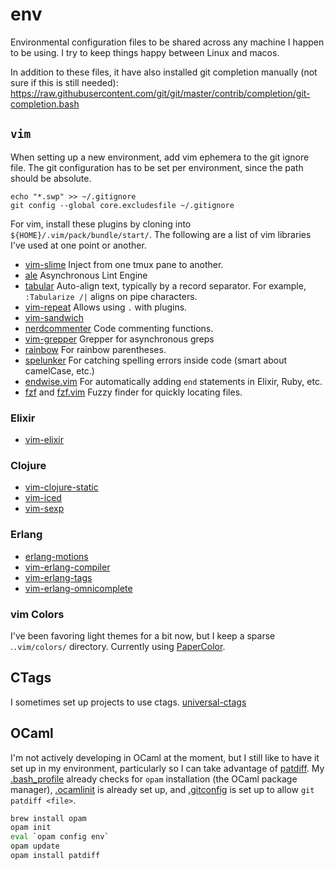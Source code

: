 # env

Environmental configuration files to be shared across any machine I happen to
be using. I try to keep things happy between Linux and macos.

In addition to these files, it have also installed git completion manually
(not sure if this is still needed):
https://raw.githubusercontent.com/git/git/master/contrib/completion/git-completion.bash


## `vim`

When setting up a new environment, add vim ephemera to the git ignore file.
The git configuration has to be set per environment, since the path should be
absolute.
```shell
echo "*.swp" >> ~/.gitignore
git config --global core.excludesfile ~/.gitignore
```

For vim, install these plugins by cloning into
`${HOME}/.vim/pack/bundle/start/`. The following are a list of vim libraries
I've used at one point or another.

* [vim-slime](https://github.com/jpalardy/vim-slime.git) Inject from one tmux
  pane to another.
* [ale](https://github.com/dense-analysis/ale) Asynchronous Lint Engine
* [tabular](https://github.com/godlygeek/tabular.git) Auto-align text,
  typically by a record separator. For example, `:Tabularize /|` aligns on
  pipe characters.
* [vim-repeat](https://github.com/tpope/vim-repeat.git) Allows using `.` with
  plugins.
* [vim-sandwich](https://github.com/machakann/vim-sandwich.git)
* [nerdcommenter](https://github.com/scrooloose/nerdcommenter.git) Code
  commenting functions.
* [vim-grepper](https://github.com/mhinz/vim-grepper.git) Grepper for
  asynchronous greps
* [rainbow](https://github.com/luochen1990/rainbow.git) For rainbow
  parentheses.
* [spelunker](https://github.com/kamykn/spelunker.vim.git) For catching
  spelling errors inside code (smart about camelCase, etc.)
* [endwise.vim](https://github.com/tpope/vim-endwise.git) For automatically
  adding `end` statements in Elixir, Ruby, etc.
* [fzf](https://github.com/junegunn/fzf.git) and
  [fzf.vim](https://github.com/junegunn/fzf.vim.git) Fuzzy finder for quickly
  locating files.

### Elixir
* [vim-elixir](https://github.com/elixir-editors/vim-elixir.git)

### Clojure
* [vim-clojure-static](https://github.com/guns/vim-clojure-static.git)
* [vim-iced](https://github.com/liquidz/vim-iced.git)
* [vim-sexp](https://github.com/guns/vim-sexp.git)

### Erlang
* [erlang-motions](https://github.com/edkolev/erlang-motions.vim.git)
* [vim-erlang-compiler](https://github.com/vim-erlang/vim-erlang-compiler.git)
* [vim-erlang-tags](https://github.com/vim-erlang/vim-erlang-tags.git)
* [vim-erlang-omnicomplete](https://github.com/vim-erlang/vim-erlang-omnicomplete.git)


### vim Colors

I've been favoring light themes for a bit now, but I keep a sparse
.`.vim/colors/` directory. Currently using
[PaperColor](https://raw.githubusercontent.com/NLKNguyen/papercolor-theme/master/colors/PaperColor.vim).



## CTags

I sometimes set up projects to use ctags.
[universal-ctags](https://github.com/universal-ctags/ctags)


## OCaml

I'm not actively developing in OCaml at the moment, but I still like to have
it set up in my environment, particularly so I can take advantage of
[patdiff](https://github.com/janestreet/patdiff). My
[.bash_profile](.bash_profile) already checks for `opam` installation (the
OCaml package manager), [.ocamlinit](.ocamlinit) is already set up, and
[.gitconfig](.gitconfig) is set up to allow `git patdiff <file>`.

```bash
brew install opam
opam init
eval `opam config env`
opam update
opam install patdiff
```

